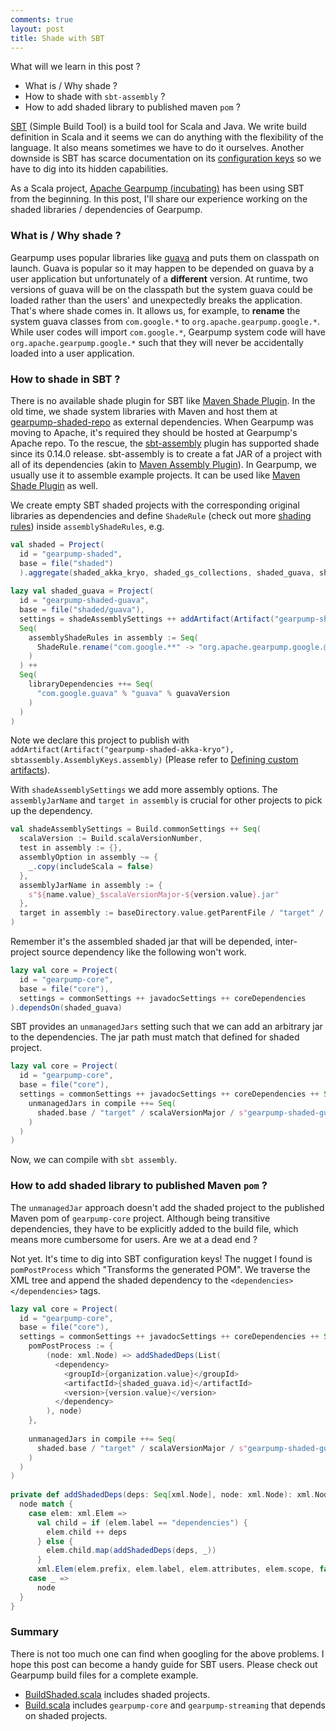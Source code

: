 ```yaml
---
comments: true
layout: post
title: Shade with SBT
---
```



What will we learn in this post ?

* What is / Why shade ?
* How to shade with `sbt-assembly` ?
* How to add shaded library to published maven `pom` ?

[SBT](http://www.scala-sbt.org/) (Simple Build Tool) is a build tool for Scala and Java. We write build definition in Scala and it seems we can do anything with the flexibility of the language.  It also means sometimes we have to do it ourselves. Another downside is SBT has scarce documentation on its [configuration keys](https://github.com/sbt/sbt/blob/1.0.x/main/src/main/scala/sbt/Keys.scala) so we have to dig into its hidden capabilities.

As a Scala project, [Apache Gearpump (incubating)](http://gearpump.apache.org) has been using SBT from the beginning. In this post, I'll share our experience working on the shaded libraries / dependencies of Gearpump.

### What is / Why shade ?

Gearpump uses popular libraries like [guava](https://github.com/google/guava) and puts them on classpath on launch. Guava is popular so it may happen to be depended on guava by a user application but unfortunately of a **different** version. At runtime, two versions of guava will be on the classpath but the system guava could be loaded rather than the users' and unexpectedly breaks the application. That's where shade comes in. It allows us, for example, to **rename** the system guava classes from `com.google.*` to `org.apache.gearpump.google.*`.  While user codes will import `com.google.*`, Gearpump system code will have `org.apache.gearpump.google.*` such that they will never be accidentally loaded into a user application.

### How to shade in SBT ?

There is no available shade plugin for SBT like [Maven Shade Plugin](http://maven.apache.org/plugins/maven-shade-plugin/). In the old time, we shade system libraries with Maven and host them at [gearpump-shaded-repo](https://github.com/gearpump/gearpump-shaded-repo) as external dependencies. When Gearpump was moving to Apache, it's required they should be hosted at Gearpump's Apache repo. To the rescue, the [sbt-assembly](https://github.com/sbt/sbt-assembly) plugin has supported shade since its 0.14.0 release. sbt-assembly is to create a fat JAR of a project with all of its dependencies (akin to [Maven Assembly Plugin](http://maven.apache.org/plugins/maven-assembly-plugin/)). In Gearpump, we usually use it to assemble example projects. It can be used like [Maven Shade Plugin](http://maven.apache.org/plugins/maven-shade-plugin/) as well. 

We create empty SBT shaded projects with the corresponding original libraries as dependencies and define `ShadeRule` (check out more [shading rules](https://github.com/sbt/sbt-assembly#shading)) inside `assemblyShadeRules`, e.g.

~~~ scala
val shaded = Project(
  id = "gearpump-shaded",
  base = file("shaded")
  ).aggregate(shaded_akka_kryo, shaded_gs_collections, shaded_guava, shaded_metrics_graphite)
  
lazy val shaded_guava = Project(
  id = "gearpump-shaded-guava",
  base = file("shaded/guava"),
  settings = shadeAssemblySettings ++ addArtifact(Artifact("gearpump-shaded-guava"), sbtassembly.AssemblyKeys.assembly) ++
  Seq(
    assemblyShadeRules in assembly := Seq(
      ShadeRule.rename("com.google.**" -> "org.apache.gearpump.google.@1").inAll
    )
  ) ++
  Seq(
    libraryDependencies ++= Seq(
      "com.google.guava" % "guava" % guavaVersion
    )
  )
)
~~~

Note we declare this project to publish with `addArtifact(Artifact("gearpump-shaded-akka-kryo"), sbtassembly.AssemblyKeys.assembly)` (Please refer to [Defining custom artifacts](http://www.scala-sbt.org/1.0/docs/Artifacts.html#Defining+custom+artifacts)).

With `shadeAssemblySettings` we add more assembly options. The `assemblyJarName` and `target in assembly` is crucial for other projects to pick up the dependency. 

~~~ scala 
val shadeAssemblySettings = Build.commonSettings ++ Seq(
  scalaVersion := Build.scalaVersionNumber,
  test in assembly := {},
  assemblyOption in assembly ~= {
    _.copy(includeScala = false)
  },
  assemblyJarName in assembly := {
    s"${name.value}_$scalaVersionMajor-${version.value}.jar"
  },
  target in assembly := baseDirectory.value.getParentFile / "target" / scalaVersionMajor
)
~~~

Remember it's the assembled shaded jar that will be depended, inter-project source dependency like the following won't work. 

~~~ scala
lazy val core = Project(
  id = "gearpump-core",
  base = file("core"),
  settings = commonSettings ++ javadocSettings ++ coreDependencies
).dependsOn(shaded_guava)
~~~

SBT provides an `unmanagedJars` setting such that we can add an arbitrary jar to the dependencies. The jar path must match that defined for shaded project.

~~~ scala
lazy val core = Project(
  id = "gearpump-core",
  base = file("core"),
  settings = commonSettings ++ javadocSettings ++ coreDependencies ++ Seq(
    unmanagedJars in compile ++= Seq(
      shaded.base / "target" / scalaVersionMajor / s"gearpump-shaded-guava_$scalaVersionMajor-$gearpumpVersion.jar"
    )
  )
)
~~~

Now, we can compile with `sbt assembly`. 

### How to add shaded library to published Maven `pom` ?

The `unmanagedJar` approach doesn't add the shaded project to the published Maven pom of `gearpump-core` project. Although being transitive dependencies,  they have to be explicitly added to the build file, which means more cumbersome for users. Are we at a dead end ?

Not yet. It's time to dig into SBT configuration keys! The nugget I found is `pomPostProcess` which "Transforms the generated POM". We traverse the XML tree and append the shaded dependency to the `<dependencies></dependencies>` tags. 

~~~ scala
lazy val core = Project(
  id = "gearpump-core",
  base = file("core"),
  settings = commonSettings ++ javadocSettings ++ coreDependencies ++ Seq(
    pomPostProcess := {
        (node: xml.Node) => addShadedDeps(List(
          <dependency>
            <groupId>{organization.value}</groupId>
            <artifactId>{shaded_guava.id}</artifactId>
            <version>{version.value}</version>
          </dependency>
        ), node)
    },
  
    unmanagedJars in compile ++= Seq(
      shaded.base / "target" / scalaVersionMajor / s"gearpump-shaded-guava_$scalaVersionMajor-$gearpumpVersion.jar"
    )
  )
)
  
private def addShadedDeps(deps: Seq[xml.Node], node: xml.Node): xml.Node = {
  node match {
    case elem: xml.Elem =>
      val child = if (elem.label == "dependencies") {
        elem.child ++ deps
      } else {
        elem.child.map(addShadedDeps(deps, _))
      }
      xml.Elem(elem.prefix, elem.label, elem.attributes, elem.scope, false, child: _*)
    case _ =>
      node
  }
}
~~~

### Summary

There is not too much one can find when googling for the above problems. I hope this post can become a handy guide for SBT users. Please check out Gearpump build files for a complete example. 

* [BuildShaded.scala](https://github.com/apache/incubator-gearpump/blob/cbf59fb77834914116657a135b30899b91a7408d/project/BuildShaded.scala) includes shaded projects.
* [Build.scala](https://github.com/apache/incubator-gearpump/blob/cbf59fb77834914116657a135b30899b91a7408d/project/Build.scala#L184) includes `gearpump-core` and `gearpump-streaming` that depends on shaded projects.

